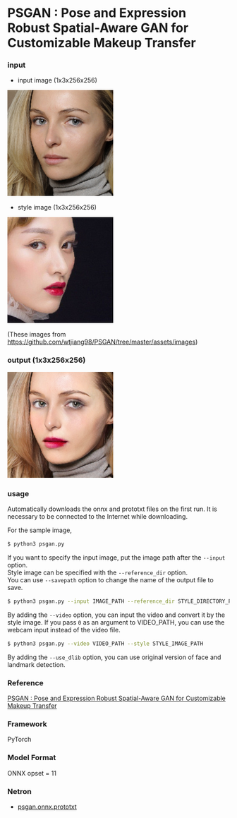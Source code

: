 # PSGAN : Pose and Expression Robust Spatial-Aware GAN for Customizable Makeup Transfer


### input
- input image (1x3x256x256)

<img src="images/non-makeup/xfsy_0106.png" width="240px">

- style image (1x3x256x256) 

<img src="images/makeup/vFG586.png" width="240px">

(These images from https://github.com/wtjiang98/PSGAN/tree/master/assets/images)

### output (1x3x256x256)
<img src="output.png" width="240px">

### usage
Automatically downloads the onnx and prototxt files on the first run.
It is necessary to be connected to the Internet while downloading.

For the sample image,
``` bash
$ python3 psgan.py
```

If you want to specify the input image, put the image path after the `--input` option.  
Style image can be specified with the `--reference_dir` option.  
You can use `--savepath` option to change the name of the output file to save.
```bash
$ python3 psgan.py --input IMAGE_PATH --reference_dir STYLE_DIRECTORY_PATH --savepath SAVE_IMAGE_PATH
```

By adding the `--video` option, you can input the video and convert it by the style image.
If you pass `0` as an argument to VIDEO_PATH, you can use the webcam input instead of the video file.
```bash
$ python3 psgan.py --video VIDEO_PATH --style STYLE_IMAGE_PATH
```

By adding the `--use_dlib` option, you can use original version of face and landmark detection.

### Reference

[PSGAN : Pose and Expression Robust Spatial-Aware GAN for Customizable Makeup Transfer](https://github.com/wtjiang98/PSGAN)


### Framework
PyTorch


### Model Format
ONNX opset = 11


### Netron

- [psgan.onnx.prototxt](https://netron.app/?url=https://storage.googleapis.com/ailia-models/psgan/psgan.onnx.prototxt)
